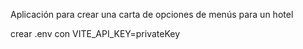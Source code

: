 Aplicación para crear una carta de opciones de menús para un hotel

crear .env con VITE_API_KEY=privateKey
